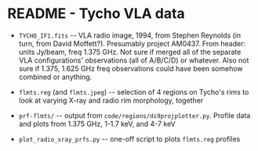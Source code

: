 README - Tycho VLA data
=======================

* `TYCHO_IF1.fits` -- VLA radio image, 1994, from Stephen Reynolds (in
  turn, from David Moffett?).  Presumably project AM0437.
  From header: units Jy/beam, freq 1.375 GHz.  Not sure if merged all of the
  separate VLA configurations' observations (all of A/B/C/D) or whatever.
  Also not sure if 1.375, 1.625 GHz freq observations could have been somehow
  combined or anything.

* `flmts.reg` (and `flmts.jpeg`) -- selection of 4 regions on Tycho's rims to
  look at varying X-ray and radio rim morphology, together

* `prf-flmts/` -- output from `code/regions/ds9projplotter.py`.  Profile data
  and plots from 1.375 GHz, 1-1.7 keV, and 4-7 keV

* `plot_radio_xray_prfs.py` -- one-off script to plots `flmts.reg` profiles
